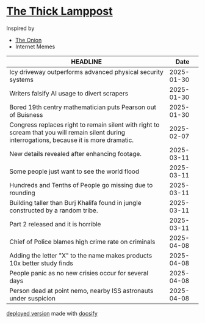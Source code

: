 # [The Thick Lamppost](https://ratogbm.github.io/the-thick-lamppost)

Inspired by
- [The Onion](https://theonion.com/)
- Internet Memes

| **HEADLINE** | Date |
| - | - |
| Icy driveway outperforms advanced physical security systems | 2025-01-30 |
| Writers falsify AI usage to divert scrapers | 2025-01-30 |
| Bored 19th centry mathematician puts Pearson out of Buisness | 2025-01-30 |
| Congress replaces right to remain silent with right to scream that you will remain silent during interrogations, because it is more dramatic. | 2025-02-07 |
| New details revealed after enhancing footage. | 2025-03-11 |
| Some people just want to see the world flood | 2025-03-11 |
| Hundreds and Tenths of People go missing due to rounding | 2025-03-11 |
| Building taller than Burj Khalifa found in jungle constructed by a random tribe. | 2025-03-11 |
| Part 2 released and it is horrible | 2025-03-11 |
| Chief of Police blames high crime rate on criminals | 2025-04-08 |
| Adding the letter "X" to the name makes products 10x better study finds | 2025-04-08 |
| People panic as no new crisies occur for several days | 2025-04-08 |
| Person dead at point nemo, nearby ISS astronauts under suspicion | 2025-04-08 |

[deployed version](https://ratogbm.github.io/the-thick-lamppost/#/) made with [docsify](https://docsify.js.org/#/)
